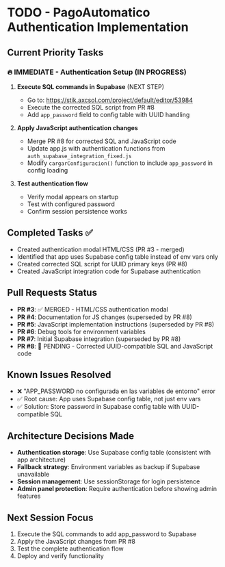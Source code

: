 # TODO - PagoAutomatico Authentication Implementation

## Current Priority Tasks

### 🔥 IMMEDIATE - Authentication Setup (IN PROGRESS)
1. **Execute SQL commands in Supabase** (NEXT STEP)
   - Go to: https://stik.axcsol.com/project/default/editor/53984
   - Execute the corrected SQL script from PR #8
   - Add `app_password` field to config table with UUID handling

2. **Apply JavaScript authentication changes**
   - Merge PR #8 for corrected SQL and JavaScript code
   - Update app.js with authentication functions from `auth_supabase_integration_fixed.js`
   - Modify `cargarConfiguracion()` function to include `app_password` in config loading

3. **Test authentication flow**
   - Verify modal appears on startup
   - Test with configured password
   - Confirm session persistence works

## Completed Tasks ✅
- Created authentication modal HTML/CSS (PR #3 - merged)
- Identified that app uses Supabase config table instead of env vars only
- Created corrected SQL script for UUID primary keys (PR #8)
- Created JavaScript integration code for Supabase authentication

## Pull Requests Status
- **PR #3**: ✅ MERGED - HTML/CSS authentication modal
- **PR #4**: Documentation for JS changes (superseded by PR #8)
- **PR #5**: JavaScript implementation instructions (superseded by PR #8) 
- **PR #6**: Debug tools for environment variables
- **PR #7**: Initial Supabase integration (superseded by PR #8)
- **PR #8**: 🔄 PENDING - Corrected UUID-compatible SQL and JavaScript code

## Known Issues Resolved
- ❌ "APP_PASSWORD no configurada en las variables de entorno" error
- ✅ Root cause: App uses Supabase config table, not just env vars
- ✅ Solution: Store password in Supabase config table with UUID-compatible SQL

## Architecture Decisions Made
- **Authentication storage**: Use Supabase config table (consistent with app architecture)
- **Fallback strategy**: Environment variables as backup if Supabase unavailable
- **Session management**: Use sessionStorage for login persistence
- **Admin panel protection**: Require authentication before showing admin features

## Next Session Focus
1. Execute the SQL commands to add app_password to Supabase
2. Apply the JavaScript changes from PR #8
3. Test the complete authentication flow
4. Deploy and verify functionality